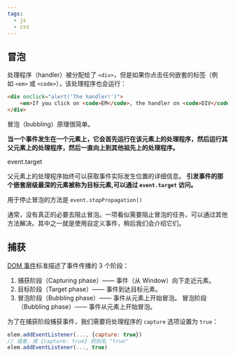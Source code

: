```yaml
---
tags:
  - js
  - css
---
```


## 冒泡

处理程序（handler）被分配给了 `<div>`，但是如果你点击任何嵌套的标签（例如 `<em>` 或 `<code>`），该处理程序也会运行：

```html
<div onclick="alert('The handler!')">
	<em>If you click on <code>EM</code>, the handler on <code>DIV</code> runs.</em>
</div>
```

冒泡（bubbling）原理很简单。

**当一个事件发生在一个元素上，它会首先运行在该元素上的处理程序，然后运行其父元素上的处理程序，然后一直向上到其他祖先上的处理程序。**

event.target

父元素上的处理程序始终可以获取事件实际发生位置的详细信息。
**引发事件的那个嵌套层级最深的元素被称为目标元素,可以通过 `event.target` 访问。**

用于停止冒泡的方法是 `event.stopPropagation()`

通常，没有真正的必要去阻止冒泡。一项看似需要阻止冒泡的任务，可以通过其他方法解决。其中之一就是使用自定义事件，稍后我们会介绍它们。

## 捕获

[DOM 事件](http://www.w3.org/TR/DOM-Level-3-Events/)标准描述了事件传播的 3 个阶段：

1. 捕获阶段（Capturing phase）—— 事件（从 Window）向下走近元素。
2. 目标阶段（Target phase）—— 事件到达目标元素。
3. 冒泡阶段（Bubbling phase）—— 事件从元素上开始冒泡。  冒泡阶段（Bubbling phase）—— 事件从元素上开始冒泡。

为了在捕获阶段捕获事件，我们需要将处理程序的 `capture` 选项设置为 `true`：

```js
elem.addEventListener(..., {capture: true})
// 或者，用 {capture: true} 的别名 "true"
elem.addEventListener(..., true)
```

